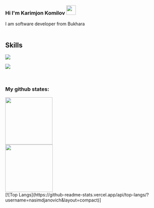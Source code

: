 ### Hi I'm Karimjon Komilov <img src="https://camo.githubusercontent.com/e8e7b06ecf583bc040eb60e44eb5b8e0ecc5421320a92929ce21522dbc34c891/68747470733a2f2f6d656469612e67697068792e636f6d2f6d656469612f6876524a434c467a6361737252346961377a2f67697068792e676966" width="30" />

I am software developer from Bukhara
<br/>
<br/>

## <h2>Skills</h2>

<p>
  <a href="https://skillicons.dev">
    <img src="https://skillicons.dev/icons?i=html,css,js,ts,bootstrap,tailwind,scss,react,redux" />
  </a>
</p>
<p>
  <a href="https://skillicons.dev">
    <img src="https://skillicons.dev/icons?i=python,django,cpp,git,github,ps,ai,figma,xd" />
  </a>
</p>
<br/>

### My github states:
<div>
<img height="150" src="https://github-readme-stats.vercel.app/api?username=nasimdjanovich&show_icons=true&theme=tokyonight">
<br>
<img height="151" src="https://github-readme-stats.vercel.app/api/top-langs/?username=nasimdjanovich&layout=compact&lang&theme=tokyonight">
</div>
[![Top Langs](https://github-readme-stats.vercel.app/api/top-langs/?username=nasimdjanovich&layout=compact)]
